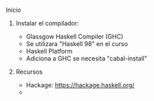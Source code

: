 Inicio

1. Instalar el compilador:
    * Glassgow Haskell Compiler (GHC)
    * Se utilizara "Haskell 98" en el curso
    * Haskell Platform
    * Adiciona a GHC se necesita "cabal-install"

2. Recursos
    * Hackage: https://hackage.haskell.org/
    * 